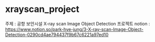 # xrayscan_project
주제 : 공항 보안시설 X-ray scan Image Object Detection 프로젝트
notion : https://www.notion.so/park-hye-jung/3-X-ray-scan-Image-Object-Detection-0290cd4ae794437f9b67c6221a97ed10
